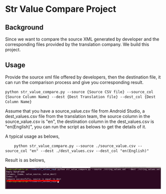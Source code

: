 # Str Value Compare Project

## Background

Since we want to compare the source XML generated by developer and the corresponding files provided by the translation company. We build this project.

## Usage 

Provide the source xml file offered by developers, then the destination file, it can run the comparison process and give you corresponding result.
```shell
python str_value_compare.py --source {Source CSV file} --source_col {Source Column Name} --dest {Dest Translation file} --dest_col {Dest Column Name}
```

Assume that you have a source_value.csv file from Android Studio, a dest_values.csv file from the translation team, the source column in the source_value.csv is "en", the destination column in the dest_values.csv is "en(English)", you can run the script as belows to get the details of it.
 
A typical usage as belows,
```shell
    python str_value_compare.py --source ./source_value.csv --source_col "en" --dest ./dest_values.csv --dest_col "en(English)"
```

Result is as belows,

![Run result](./imgs/run_result.png)